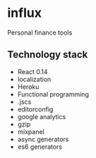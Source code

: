 # influx
Personal finance tools

## Technology stack

- React 0.14
- localization
- Heroku
- Functional programming
- .jscs
- editorconfig
- google analytics
- gzip
- mixpanel
- async generators
- es6 generators
